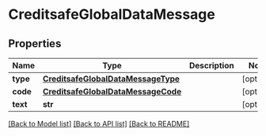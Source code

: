 # CreditsafeGlobalDataMessage

## Properties
Name | Type | Description | Notes
------------ | ------------- | ------------- | -------------
**type** | [**CreditsafeGlobalDataMessageType**](CreditsafeGlobalDataMessageType.md) |  | [optional] 
**code** | [**CreditsafeGlobalDataMessageCode**](CreditsafeGlobalDataMessageCode.md) |  | [optional] 
**text** | **str** |  | [optional] 

[[Back to Model list]](../README.md#documentation-for-models) [[Back to API list]](../README.md#documentation-for-api-endpoints) [[Back to README]](../README.md)

